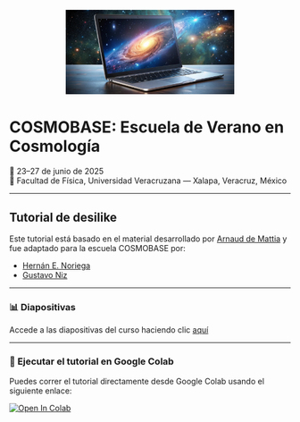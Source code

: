 <p align="center">
    <img src="https://github.com/henoriega/desilike-tutorial/blob/main/logo.jpg" width="60%">
</p>

# COSMOBASE: Escuela de Verano en Cosmología  
📅 23–27 de junio de 2025  
📍 Facultad de Física, Universidad Veracruzana — Xalapa, Veracruz, México  

---

## Tutorial de desilike

Este tutorial está basado en el material desarrollado por [Arnaud de Mattia](https://github.com/cosmodesi/desilike-tutorials) y fue adaptado para la escuela COSMOBASE por:

- [Hernán E. Noriega](mailto:henoriega@estudiantes.fisica.unam.mx)  
- [Gustavo Niz](mailto:g.niz@ugto.mx)

---

### 📊 Diapositivas
Accede a las diapositivas del curso haciendo clic [aquí](https://docs.google.com/presentation/d/1Rwiup_9k_JfcTwLlY3KkAMz2gH9IbKN7mgb0dfp8huI/edit?usp=sharing)

---

### 🚀 Ejecutar el tutorial en Google Colab  
Puedes correr el tutorial directamente desde Google Colab usando el siguiente enlace:

[![Open In Colab](https://colab.research.google.com/assets/colab-badge.svg)](https://colab.research.google.com/drive/1aIzWtYelxlFZxZFgthKz3yk6BCWY1Qlh?usp=sharing)

